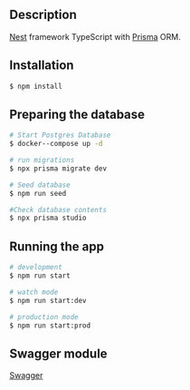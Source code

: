 ## Description

[Nest](https://github.com/nestjs/nest) framework TypeScript with [Prisma](https://www.prisma.io) ORM.

## Installation

```bash
$ npm install
```

## Preparing the database

```bash
# Start Postgres Database
$ docker--compose up -d

# run migrations
$ npx prisma migrate dev

# Seed database
$ npm run seed

#Check database contents
$ npx prisma studio
```

## Running the app

```bash
# development
$ npm run start

# watch mode
$ npm run start:dev

# production mode
$ npm run start:prod
```

## Swagger module
[Swagger](http://localhost:3000/api)


